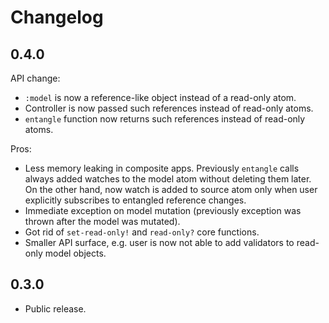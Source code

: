 # Changelog

## 0.4.0

API change:

- `:model` is now a reference-like object instead of a read-only atom.
- Controller is now passed such references instead of read-only atoms.
- `entangle` function now returns such references instead of read-only atoms.

Pros:

- Less memory leaking in composite apps. Previously `entangle` calls always
added watches to the model atom without deleting them later.
On the other hand, now watch is added to source atom only when user explicitly subscribes to entangled reference changes.
- Immediate exception on model mutation (previously exception was thrown after the model was mutated).
- Got rid of `set-read-only!` and `read-only?` core functions.
- Smaller API surface, e.g. user is now not able to add validators to read-only model objects.

## 0.3.0

- Public release.